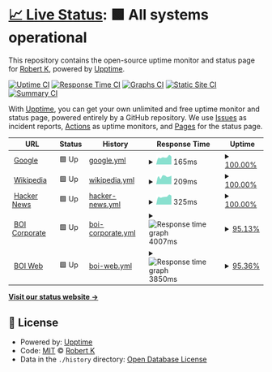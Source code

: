 # [📈 Live Status](https://demo.upptime.js.org): <!--live status--> **🟩 All systems operational**

This repository contains the open-source uptime monitor and status page for [Robert K](http://www.woodst.com/), powered by [Upptime](https://github.com/upptime/upptime).

[![Uptime CI](https://github.com/rk/upptime/workflows/Uptime%20CI/badge.svg)](https://github.com/rk/upptime/actions?query=workflow%3A%22Uptime+CI%22)
[![Response Time CI](https://github.com/rk/upptime/workflows/Response%20Time%20CI/badge.svg)](https://github.com/rk/upptime/actions?query=workflow%3A%22Response+Time+CI%22)
[![Graphs CI](https://github.com/rk/upptime/workflows/Graphs%20CI/badge.svg)](https://github.com/rk/upptime/actions?query=workflow%3A%22Graphs+CI%22)
[![Static Site CI](https://github.com/rk/upptime/workflows/Static%20Site%20CI/badge.svg)](https://github.com/rk/upptime/actions?query=workflow%3A%22Static+Site+CI%22)
[![Summary CI](https://github.com/rk/upptime/workflows/Summary%20CI/badge.svg)](https://github.com/rk/upptime/actions?query=workflow%3A%22Summary+CI%22)

With [Upptime](https://upptime.js.org), you can get your own unlimited and free uptime monitor and status page, powered entirely by a GitHub repository. We use [Issues](https://github.com/rk/upptime/issues) as incident reports, [Actions](https://github.com/rk/upptime/actions) as uptime monitors, and [Pages](https://demo.upptime.js.org) for the status page.

<!--start: status pages-->
<!-- This summary is generated by Upptime (https://github.com/upptime/upptime) -->
<!-- Do not edit this manually, your changes will be overwritten -->
<!-- prettier-ignore -->
| URL | Status | History | Response Time | Uptime |
| --- | ------ | ------- | ------------- | ------ |
| <img alt="" src="https://icons.duckduckgo.com/ip3/www.google.com.ico" height="13"> [Google](https://www.google.com) | 🟩 Up | [google.yml](https://github.com/1ramkrishnan/Upptime/commits/HEAD/history/google.yml) | <details><summary><img alt="Response time graph" src="./graphs/google/response-time-week.png" height="20"> 165ms</summary><br><a href="https://demo.upptime.js.org/history/google"><img alt="Response time 121" src="https://img.shields.io/endpoint?url=https%3A%2F%2Fraw.githubusercontent.com%2F1ramkrishnan%2FUpptime%2FHEAD%2Fapi%2Fgoogle%2Fresponse-time.json"></a><br><a href="https://demo.upptime.js.org/history/google"><img alt="24-hour response time 83" src="https://img.shields.io/endpoint?url=https%3A%2F%2Fraw.githubusercontent.com%2F1ramkrishnan%2FUpptime%2FHEAD%2Fapi%2Fgoogle%2Fresponse-time-day.json"></a><br><a href="https://demo.upptime.js.org/history/google"><img alt="7-day response time 165" src="https://img.shields.io/endpoint?url=https%3A%2F%2Fraw.githubusercontent.com%2F1ramkrishnan%2FUpptime%2FHEAD%2Fapi%2Fgoogle%2Fresponse-time-week.json"></a><br><a href="https://demo.upptime.js.org/history/google"><img alt="30-day response time 121" src="https://img.shields.io/endpoint?url=https%3A%2F%2Fraw.githubusercontent.com%2F1ramkrishnan%2FUpptime%2FHEAD%2Fapi%2Fgoogle%2Fresponse-time-month.json"></a><br><a href="https://demo.upptime.js.org/history/google"><img alt="1-year response time 121" src="https://img.shields.io/endpoint?url=https%3A%2F%2Fraw.githubusercontent.com%2F1ramkrishnan%2FUpptime%2FHEAD%2Fapi%2Fgoogle%2Fresponse-time-year.json"></a></details> | <details><summary><a href="https://demo.upptime.js.org/history/google">100.00%</a></summary><a href="https://demo.upptime.js.org/history/google"><img alt="All-time uptime 100.00%" src="https://img.shields.io/endpoint?url=https%3A%2F%2Fraw.githubusercontent.com%2F1ramkrishnan%2FUpptime%2FHEAD%2Fapi%2Fgoogle%2Fuptime.json"></a><br><a href="https://demo.upptime.js.org/history/google"><img alt="24-hour uptime 100.00%" src="https://img.shields.io/endpoint?url=https%3A%2F%2Fraw.githubusercontent.com%2F1ramkrishnan%2FUpptime%2FHEAD%2Fapi%2Fgoogle%2Fuptime-day.json"></a><br><a href="https://demo.upptime.js.org/history/google"><img alt="7-day uptime 100.00%" src="https://img.shields.io/endpoint?url=https%3A%2F%2Fraw.githubusercontent.com%2F1ramkrishnan%2FUpptime%2FHEAD%2Fapi%2Fgoogle%2Fuptime-week.json"></a><br><a href="https://demo.upptime.js.org/history/google"><img alt="30-day uptime 100.00%" src="https://img.shields.io/endpoint?url=https%3A%2F%2Fraw.githubusercontent.com%2F1ramkrishnan%2FUpptime%2FHEAD%2Fapi%2Fgoogle%2Fuptime-month.json"></a><br><a href="https://demo.upptime.js.org/history/google"><img alt="1-year uptime 100.00%" src="https://img.shields.io/endpoint?url=https%3A%2F%2Fraw.githubusercontent.com%2F1ramkrishnan%2FUpptime%2FHEAD%2Fapi%2Fgoogle%2Fuptime-year.json"></a></details>
| <img alt="" src="https://icons.duckduckgo.com/ip3/en.wikipedia.org.ico" height="13"> [Wikipedia](https://en.wikipedia.org) | 🟩 Up | [wikipedia.yml](https://github.com/1ramkrishnan/Upptime/commits/HEAD/history/wikipedia.yml) | <details><summary><img alt="Response time graph" src="./graphs/wikipedia/response-time-week.png" height="20"> 209ms</summary><br><a href="https://demo.upptime.js.org/history/wikipedia"><img alt="Response time 211" src="https://img.shields.io/endpoint?url=https%3A%2F%2Fraw.githubusercontent.com%2F1ramkrishnan%2FUpptime%2FHEAD%2Fapi%2Fwikipedia%2Fresponse-time.json"></a><br><a href="https://demo.upptime.js.org/history/wikipedia"><img alt="24-hour response time 76" src="https://img.shields.io/endpoint?url=https%3A%2F%2Fraw.githubusercontent.com%2F1ramkrishnan%2FUpptime%2FHEAD%2Fapi%2Fwikipedia%2Fresponse-time-day.json"></a><br><a href="https://demo.upptime.js.org/history/wikipedia"><img alt="7-day response time 209" src="https://img.shields.io/endpoint?url=https%3A%2F%2Fraw.githubusercontent.com%2F1ramkrishnan%2FUpptime%2FHEAD%2Fapi%2Fwikipedia%2Fresponse-time-week.json"></a><br><a href="https://demo.upptime.js.org/history/wikipedia"><img alt="30-day response time 211" src="https://img.shields.io/endpoint?url=https%3A%2F%2Fraw.githubusercontent.com%2F1ramkrishnan%2FUpptime%2FHEAD%2Fapi%2Fwikipedia%2Fresponse-time-month.json"></a><br><a href="https://demo.upptime.js.org/history/wikipedia"><img alt="1-year response time 211" src="https://img.shields.io/endpoint?url=https%3A%2F%2Fraw.githubusercontent.com%2F1ramkrishnan%2FUpptime%2FHEAD%2Fapi%2Fwikipedia%2Fresponse-time-year.json"></a></details> | <details><summary><a href="https://demo.upptime.js.org/history/wikipedia">100.00%</a></summary><a href="https://demo.upptime.js.org/history/wikipedia"><img alt="All-time uptime 100.00%" src="https://img.shields.io/endpoint?url=https%3A%2F%2Fraw.githubusercontent.com%2F1ramkrishnan%2FUpptime%2FHEAD%2Fapi%2Fwikipedia%2Fuptime.json"></a><br><a href="https://demo.upptime.js.org/history/wikipedia"><img alt="24-hour uptime 100.00%" src="https://img.shields.io/endpoint?url=https%3A%2F%2Fraw.githubusercontent.com%2F1ramkrishnan%2FUpptime%2FHEAD%2Fapi%2Fwikipedia%2Fuptime-day.json"></a><br><a href="https://demo.upptime.js.org/history/wikipedia"><img alt="7-day uptime 100.00%" src="https://img.shields.io/endpoint?url=https%3A%2F%2Fraw.githubusercontent.com%2F1ramkrishnan%2FUpptime%2FHEAD%2Fapi%2Fwikipedia%2Fuptime-week.json"></a><br><a href="https://demo.upptime.js.org/history/wikipedia"><img alt="30-day uptime 100.00%" src="https://img.shields.io/endpoint?url=https%3A%2F%2Fraw.githubusercontent.com%2F1ramkrishnan%2FUpptime%2FHEAD%2Fapi%2Fwikipedia%2Fuptime-month.json"></a><br><a href="https://demo.upptime.js.org/history/wikipedia"><img alt="1-year uptime 100.00%" src="https://img.shields.io/endpoint?url=https%3A%2F%2Fraw.githubusercontent.com%2F1ramkrishnan%2FUpptime%2FHEAD%2Fapi%2Fwikipedia%2Fuptime-year.json"></a></details>
| <img alt="" src="https://icons.duckduckgo.com/ip3/news.ycombinator.com.ico" height="13"> [Hacker News](https://news.ycombinator.com) | 🟩 Up | [hacker-news.yml](https://github.com/1ramkrishnan/Upptime/commits/HEAD/history/hacker-news.yml) | <details><summary><img alt="Response time graph" src="./graphs/hacker-news/response-time-week.png" height="20"> 325ms</summary><br><a href="https://demo.upptime.js.org/history/hacker-news"><img alt="Response time 335" src="https://img.shields.io/endpoint?url=https%3A%2F%2Fraw.githubusercontent.com%2F1ramkrishnan%2FUpptime%2FHEAD%2Fapi%2Fhacker-news%2Fresponse-time.json"></a><br><a href="https://demo.upptime.js.org/history/hacker-news"><img alt="24-hour response time 310" src="https://img.shields.io/endpoint?url=https%3A%2F%2Fraw.githubusercontent.com%2F1ramkrishnan%2FUpptime%2FHEAD%2Fapi%2Fhacker-news%2Fresponse-time-day.json"></a><br><a href="https://demo.upptime.js.org/history/hacker-news"><img alt="7-day response time 325" src="https://img.shields.io/endpoint?url=https%3A%2F%2Fraw.githubusercontent.com%2F1ramkrishnan%2FUpptime%2FHEAD%2Fapi%2Fhacker-news%2Fresponse-time-week.json"></a><br><a href="https://demo.upptime.js.org/history/hacker-news"><img alt="30-day response time 335" src="https://img.shields.io/endpoint?url=https%3A%2F%2Fraw.githubusercontent.com%2F1ramkrishnan%2FUpptime%2FHEAD%2Fapi%2Fhacker-news%2Fresponse-time-month.json"></a><br><a href="https://demo.upptime.js.org/history/hacker-news"><img alt="1-year response time 335" src="https://img.shields.io/endpoint?url=https%3A%2F%2Fraw.githubusercontent.com%2F1ramkrishnan%2FUpptime%2FHEAD%2Fapi%2Fhacker-news%2Fresponse-time-year.json"></a></details> | <details><summary><a href="https://demo.upptime.js.org/history/hacker-news">100.00%</a></summary><a href="https://demo.upptime.js.org/history/hacker-news"><img alt="All-time uptime 100.00%" src="https://img.shields.io/endpoint?url=https%3A%2F%2Fraw.githubusercontent.com%2F1ramkrishnan%2FUpptime%2FHEAD%2Fapi%2Fhacker-news%2Fuptime.json"></a><br><a href="https://demo.upptime.js.org/history/hacker-news"><img alt="24-hour uptime 100.00%" src="https://img.shields.io/endpoint?url=https%3A%2F%2Fraw.githubusercontent.com%2F1ramkrishnan%2FUpptime%2FHEAD%2Fapi%2Fhacker-news%2Fuptime-day.json"></a><br><a href="https://demo.upptime.js.org/history/hacker-news"><img alt="7-day uptime 100.00%" src="https://img.shields.io/endpoint?url=https%3A%2F%2Fraw.githubusercontent.com%2F1ramkrishnan%2FUpptime%2FHEAD%2Fapi%2Fhacker-news%2Fuptime-week.json"></a><br><a href="https://demo.upptime.js.org/history/hacker-news"><img alt="30-day uptime 100.00%" src="https://img.shields.io/endpoint?url=https%3A%2F%2Fraw.githubusercontent.com%2F1ramkrishnan%2FUpptime%2FHEAD%2Fapi%2Fhacker-news%2Fuptime-month.json"></a><br><a href="https://demo.upptime.js.org/history/hacker-news"><img alt="1-year uptime 100.00%" src="https://img.shields.io/endpoint?url=https%3A%2F%2Fraw.githubusercontent.com%2F1ramkrishnan%2FUpptime%2FHEAD%2Fapi%2Fhacker-news%2Fuptime-year.json"></a></details>
| <img alt="" src="https://icons.duckduckgo.com/ip3/bankofindia.co.in.ico" height="13"> [BOI Corporate](https://bankofindia.co.in) | 🟩 Up | [boi-corporate.yml](https://github.com/1ramkrishnan/Upptime/commits/HEAD/history/boi-corporate.yml) | <details><summary><img alt="Response time graph" src="./graphs/boi-corporate/response-time-week.png" height="20"> 4007ms</summary><br><a href="https://demo.upptime.js.org/history/boi-corporate"><img alt="Response time 4428" src="https://img.shields.io/endpoint?url=https%3A%2F%2Fraw.githubusercontent.com%2F1ramkrishnan%2FUpptime%2FHEAD%2Fapi%2Fboi-corporate%2Fresponse-time.json"></a><br><a href="https://demo.upptime.js.org/history/boi-corporate"><img alt="24-hour response time 3157" src="https://img.shields.io/endpoint?url=https%3A%2F%2Fraw.githubusercontent.com%2F1ramkrishnan%2FUpptime%2FHEAD%2Fapi%2Fboi-corporate%2Fresponse-time-day.json"></a><br><a href="https://demo.upptime.js.org/history/boi-corporate"><img alt="7-day response time 4007" src="https://img.shields.io/endpoint?url=https%3A%2F%2Fraw.githubusercontent.com%2F1ramkrishnan%2FUpptime%2FHEAD%2Fapi%2Fboi-corporate%2Fresponse-time-week.json"></a><br><a href="https://demo.upptime.js.org/history/boi-corporate"><img alt="30-day response time 4428" src="https://img.shields.io/endpoint?url=https%3A%2F%2Fraw.githubusercontent.com%2F1ramkrishnan%2FUpptime%2FHEAD%2Fapi%2Fboi-corporate%2Fresponse-time-month.json"></a><br><a href="https://demo.upptime.js.org/history/boi-corporate"><img alt="1-year response time 4428" src="https://img.shields.io/endpoint?url=https%3A%2F%2Fraw.githubusercontent.com%2F1ramkrishnan%2FUpptime%2FHEAD%2Fapi%2Fboi-corporate%2Fresponse-time-year.json"></a></details> | <details><summary><a href="https://demo.upptime.js.org/history/boi-corporate">95.13%</a></summary><a href="https://demo.upptime.js.org/history/boi-corporate"><img alt="All-time uptime 97.86%" src="https://img.shields.io/endpoint?url=https%3A%2F%2Fraw.githubusercontent.com%2F1ramkrishnan%2FUpptime%2FHEAD%2Fapi%2Fboi-corporate%2Fuptime.json"></a><br><a href="https://demo.upptime.js.org/history/boi-corporate"><img alt="24-hour uptime 100.00%" src="https://img.shields.io/endpoint?url=https%3A%2F%2Fraw.githubusercontent.com%2F1ramkrishnan%2FUpptime%2FHEAD%2Fapi%2Fboi-corporate%2Fuptime-day.json"></a><br><a href="https://demo.upptime.js.org/history/boi-corporate"><img alt="7-day uptime 95.13%" src="https://img.shields.io/endpoint?url=https%3A%2F%2Fraw.githubusercontent.com%2F1ramkrishnan%2FUpptime%2FHEAD%2Fapi%2Fboi-corporate%2Fuptime-week.json"></a><br><a href="https://demo.upptime.js.org/history/boi-corporate"><img alt="30-day uptime 97.86%" src="https://img.shields.io/endpoint?url=https%3A%2F%2Fraw.githubusercontent.com%2F1ramkrishnan%2FUpptime%2FHEAD%2Fapi%2Fboi-corporate%2Fuptime-month.json"></a><br><a href="https://demo.upptime.js.org/history/boi-corporate"><img alt="1-year uptime 97.86%" src="https://img.shields.io/endpoint?url=https%3A%2F%2Fraw.githubusercontent.com%2F1ramkrishnan%2FUpptime%2FHEAD%2Fapi%2Fboi-corporate%2Fuptime-year.json"></a></details>
| <img alt="" src="https://icons.duckduckgo.com/ip3/boiweb.bankofindia.co.in.ico" height="13"> [BOI Web](https://boiweb.bankofindia.co.in) | 🟩 Up | [boi-web.yml](https://github.com/1ramkrishnan/Upptime/commits/HEAD/history/boi-web.yml) | <details><summary><img alt="Response time graph" src="./graphs/boi-web/response-time-week.png" height="20"> 3850ms</summary><br><a href="https://demo.upptime.js.org/history/boi-web"><img alt="Response time 3784" src="https://img.shields.io/endpoint?url=https%3A%2F%2Fraw.githubusercontent.com%2F1ramkrishnan%2FUpptime%2FHEAD%2Fapi%2Fboi-web%2Fresponse-time.json"></a><br><a href="https://demo.upptime.js.org/history/boi-web"><img alt="24-hour response time 3670" src="https://img.shields.io/endpoint?url=https%3A%2F%2Fraw.githubusercontent.com%2F1ramkrishnan%2FUpptime%2FHEAD%2Fapi%2Fboi-web%2Fresponse-time-day.json"></a><br><a href="https://demo.upptime.js.org/history/boi-web"><img alt="7-day response time 3850" src="https://img.shields.io/endpoint?url=https%3A%2F%2Fraw.githubusercontent.com%2F1ramkrishnan%2FUpptime%2FHEAD%2Fapi%2Fboi-web%2Fresponse-time-week.json"></a><br><a href="https://demo.upptime.js.org/history/boi-web"><img alt="30-day response time 3784" src="https://img.shields.io/endpoint?url=https%3A%2F%2Fraw.githubusercontent.com%2F1ramkrishnan%2FUpptime%2FHEAD%2Fapi%2Fboi-web%2Fresponse-time-month.json"></a><br><a href="https://demo.upptime.js.org/history/boi-web"><img alt="1-year response time 3784" src="https://img.shields.io/endpoint?url=https%3A%2F%2Fraw.githubusercontent.com%2F1ramkrishnan%2FUpptime%2FHEAD%2Fapi%2Fboi-web%2Fresponse-time-year.json"></a></details> | <details><summary><a href="https://demo.upptime.js.org/history/boi-web">95.36%</a></summary><a href="https://demo.upptime.js.org/history/boi-web"><img alt="All-time uptime 98.02%" src="https://img.shields.io/endpoint?url=https%3A%2F%2Fraw.githubusercontent.com%2F1ramkrishnan%2FUpptime%2FHEAD%2Fapi%2Fboi-web%2Fuptime.json"></a><br><a href="https://demo.upptime.js.org/history/boi-web"><img alt="24-hour uptime 100.00%" src="https://img.shields.io/endpoint?url=https%3A%2F%2Fraw.githubusercontent.com%2F1ramkrishnan%2FUpptime%2FHEAD%2Fapi%2Fboi-web%2Fuptime-day.json"></a><br><a href="https://demo.upptime.js.org/history/boi-web"><img alt="7-day uptime 95.36%" src="https://img.shields.io/endpoint?url=https%3A%2F%2Fraw.githubusercontent.com%2F1ramkrishnan%2FUpptime%2FHEAD%2Fapi%2Fboi-web%2Fuptime-week.json"></a><br><a href="https://demo.upptime.js.org/history/boi-web"><img alt="30-day uptime 98.02%" src="https://img.shields.io/endpoint?url=https%3A%2F%2Fraw.githubusercontent.com%2F1ramkrishnan%2FUpptime%2FHEAD%2Fapi%2Fboi-web%2Fuptime-month.json"></a><br><a href="https://demo.upptime.js.org/history/boi-web"><img alt="1-year uptime 98.02%" src="https://img.shields.io/endpoint?url=https%3A%2F%2Fraw.githubusercontent.com%2F1ramkrishnan%2FUpptime%2FHEAD%2Fapi%2Fboi-web%2Fuptime-year.json"></a></details>

<!--end: status pages-->

[**Visit our status website →**](https://demo.upptime.js.org)

## 📄 License

- Powered by: [Upptime](https://github.com/upptime/upptime)
- Code: [MIT](./LICENSE) © [Robert K](http://www.woodst.com/)
- Data in the `./history` directory: [Open Database License](https://opendatacommons.org/licenses/odbl/1-0/)
